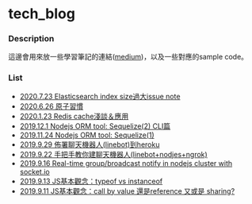 # tech_blog

### Description
這邊會用來放一些學習筆記的連結([medium](https://medium.com "medium"))，以及一些對應的sample code。

### List
- [2020.7.23 Elasticsearch index size過大issue note](https://reurl.cc/N62WdQ "Elasticsearch index size過大issue note")
- [2020.6.26 原子習慣](https://reurl.cc/D6x026 "原子習慣")
- [2020.1.23 Redis cache淺談＆應用](https://reurl.cc/EK9k6K "Redis cache淺談＆應用")
- [2019.12.1 Nodejs ORM tool: Sequelize(2) CLI篇](https://reurl.cc/NaDdE5 "Nodejs ORM tool: Sequelize(2) CLI篇")
- [2019.11.24 Nodejs ORM tool: Sequelize(1)](https://reurl.cc/L1VbzX "Nodejs ORM tool: Sequelize(1)")
- [2019.9.29 佈署聊天機器人(linebot)到heroku](https://reurl.cc/24LMdX "2019.9.29 佈署聊天機器人(linebot)到heroku")
- [2019.9.22 手把手教你建聊天機器人(linebot+nodjes+ngrok)](https://reurl.cc/72k91Q "2019.9.22 手把手教你建聊天機器人(linebot+nodjes+ngrok)")
- [2019.9.16 Real-time group/broadcast notify in nodejs cluster with socket.io]( https://reurl.cc/RdznZ9 "2019.9.16 Real-time group/broadcast notify in nodejs cluster with socket.io")
- [2019.9.13 JS基本觀念：typeof vs instanceof](https://reurl.cc/QpXnv9 "2019.9.13 JS基本觀念：typeof vs instanceof")
-  [2019.9.11 JS基本觀念：call by value 還是reference 又或是 sharing?]( https://reurl.cc/24LMqO "JS基本觀念：call by value 還是reference 又或是 sharing?")